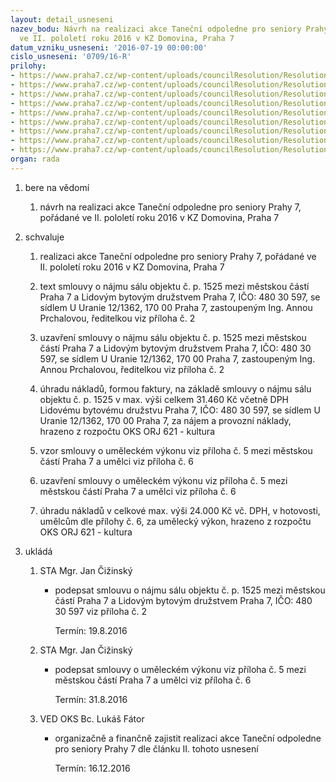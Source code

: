 ```yaml
---
layout: detail_usneseni
nazev_bodu: Návrh na realizaci akce Taneční odpoledne pro seniory Prahy 7, pořádané
  ve II. pololetí roku 2016 v KZ Domovina, Praha 7
datum_vzniku_usneseni: '2016-07-19 00:00:00'
cislo_usneseni: '0709/16-R'
prilohy:
- https://www.praha7.cz/wp-content/uploads/councilResolution/Resolutions/27987/export/D_Tanecniseniori_II_2016~83680.doc
- https://www.praha7.cz/wp-content/uploads/councilResolution/Resolutions/27987/export/LBD_Tanecniodpoledne_podzim_2016~83679.doc
- https://www.praha7.cz/wp-content/uploads/councilResolution/Resolutions/27987/export/OR_LBDP7_Tanecniseniori_II_2016~83678.pdf
- https://www.praha7.cz/wp-content/uploads/councilResolution/Resolutions/27987/export/DPH_LBDP7_Tanecniseniori_II_2016~83677.pdf
- https://www.praha7.cz/wp-content/uploads/councilResolution/Resolutions/27987/export/S_Tanecniseniori_podzim_2016_umeleckyvykon_vzor_II_2016~83676.doc
- https://www.praha7.cz/wp-content/uploads/councilResolution/Resolutions/27987/export/Tanecniodpolproseniory_II_polol_2016~83675.xls
- https://www.praha7.cz/wp-content/uploads/councilResolution/Resolutions/27987/export/RZP_Kotas_Sram_Tanecniseniori_II_2016~83674.pdf
- https://www.praha7.cz/wp-content/uploads/councilResolution/Resolutions/27987/export/Zapis_7_jednani_KK_ze_dne_11_07_2016~83673.pdf
- https://www.praha7.cz/wp-content/uploads/councilResolution/Resolutions/27987/export/export~298263.pdf
organ: rada
---
```

<ol class="urzList_view" id="urzList">
<li class="urzClass1" id=""><span name="1">bere na vědomí</span> 
<ol class="urzOlClass">
<li class="urzClass2" style="TEXT-ALIGN: left" id=""><span><p>návrh na realizaci akce Taneční odpoledne pro seniory Prahy 7, pořádané ve II. pololetí roku 2016 v KZ Domovina, Praha 7</p></span></li></ol></li>
<li class="urzClass1" id=""><span name="24">schvaluje</span> 
<ol class="urzOlClass">
<li class="urzClass2" style="TEXT-ALIGN: left" id=""><span><p>realizaci akce Taneční odpoledne pro seniory Prahy 7, pořádané ve II. pololetí roku 2016 v KZ Domovina, Praha 7</p></span></li>
<li class="urzClass2" style="TEXT-ALIGN: left" id=""><span><p>text smlouvy o nájmu sálu objektu č. p. 1525 mezi městskou částí Praha 7 a Lidovým bytovým družstvem Praha 7, IČO: 480 30 597, se sídlem U Uranie 12/1362, 170 00 Praha 7, zastoupeným Ing. Annou Prchalovou, ředitelkou viz příloha č. 2</p></span></li>
<li class="urzClass2" style="TEXT-ALIGN: left" id=""><span><p>uzavření smlouvy o nájmu sálu objektu č. p. 1525 mezi městskou částí Praha 7 a Lidovým bytovým družstvem Praha 7, IČO: 480 30 597, se sídlem U Uranie 12/1362, 170 00 Praha 7, zastoupeným Ing. Annou Prchalovou, ředitelkou viz příloha č. 2</p></span></li>
<li class="urzClass2" style="TEXT-ALIGN: left" id=""><span><p>úhradu nákladů, formou faktury, na základě smlouvy o nájmu sálu objektu č. p. 1525 v max. výši celkem 31.460 Kč včetně DPH Lidovému bytovému družstvu Praha 7, IČO: 480 30 597, se sídlem U Uranie 12/1362, 170 00 Praha 7, za nájem a provozní náklady, hrazeno z rozpočtu OKS ORJ 621 - kultura</p></span></li>
<li class="urzClass2" style="TEXT-ALIGN: left" id=""><span><p>vzor smlouvy o uměleckém výkonu viz příloha č. 5 mezi městskou částí Praha 7 a umělci viz příloha č. 6</p></span></li>
<li class="urzClass2" style="TEXT-ALIGN: left" id=""><span><p>uzavření smlouvy o uměleckém výkonu viz příloha č. 5 mezi městskou částí Praha 7 a umělci viz příloha č. 6</p></span></li>
<li class="urzClass2" style="TEXT-ALIGN: left" id=""><span><p>úhradu nákladů v celkové max. výši 24.000 Kč vč. DPH, v hotovosti, umělcům dle přílohy č. 6, za umělecký výkon, hrazeno z rozpočtu OKS ORJ 621 - kultura</p></span></li></ol></li><li class="urzClass1" id="urzUkoly"><span name="1">ukládá</span><ol class="urzOlClass"><li class="urzClass2"><span><p>STA Mgr. Jan Čižinský</p></span><ul class="urzUlClass"><li class="urzClass3"><span><p>podepsat smlouvu o nájmu sálu objektu č. p. 1525 mezi městskou částí Praha 7 a Lidovým bytovým družstvem Praha 7, IČO: 480 30 597 viz příloha č. 2</p></span><span class="urzUkolTermin">  Termín:&nbsp;19.8.2016</span></li></ul></li><li class="urzClass2"><span><p>STA Mgr. Jan Čižinský</p></span><ul class="urzUlClass"><li class="urzClass3"><span><p>podepsat smlouvy o uměleckém výkonu viz příloha č. 5 mezi městskou částí Praha 7 a umělci viz příloha č. 6</p></span><span class="urzUkolTermin">  Termín:&nbsp;31.8.2016</span></li></ul></li><li class="urzClass2"><span><p>VED OKS Bc. Lukáš Fátor</p></span><ul class="urzUlClass"><li class="urzClass3"><span><p>organizačně a finančně zajistit realizaci akce Taneční odpoledne pro seniory Prahy 7 dle článku II. tohoto usnesení</p></span><span class="urzUkolTermin">  Termín:&nbsp;16.12.2016</span></li></ul></li></ol></li>
</ol>